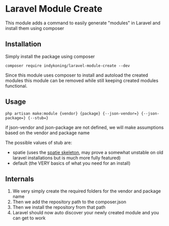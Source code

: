 # Laravel Module Create

This module adds a command to easily generate "modules" in Laravel and install them using composer

## Installation

Simply install the package using composer

`composer require indykoning/laravel-module-create --dev`

Since this module uses composer to install and autoload the created modules this module can be removed while still keeping created modules functional.

## Usage

`php artisan make:module {vendor} {package} {--json-vendor=} {--json-package=} {--stub=}`

if json-vendor and json-package are not defined, we will make assumptions based on the vendor and package name

The possible values of stub are: 
 - spatie (uses the [spatie skeleton](https://github.com/spatie/package-skeleton-laravel), may prove a somewhat unstable on old laravel installations but is much more fully featured)
 - default (the VERY basics of what you need for an install)

## Internals

1. We very simply create the required folders for the vendor and package name
2. Then we add the repository path to the composer.json
3. Then we install the repository from that path
4. Laravel should now auto discover your newly created module and you can get to work
